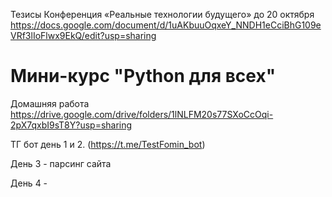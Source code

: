 
Тезисы Конференция «Реальные технологии будущего» до 20 октября 
https://docs.google.com/document/d/1uAKbuuOqxeY_NNDH1eCciBhG109eVRf3lIoFlwx9EkQ/edit?usp=sharing

# Мини-курс "Python для всех"

Домашняя работа
https://drive.google.com/drive/folders/1lNLFM20s77SXoCcOqi-2pX7qxbI9sT8Y?usp=sharing

ТГ бот день 1 и 2. (https://t.me/TestFomin_bot)

День 3 - парсинг сайта

День 4 - 
